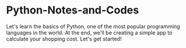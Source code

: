 # Python-Notes-and-Codes
Let's learn the basics of Python, one of the most popular programming languages in the world. At the end, we'll be creating a simple app to calculate your shopping cost. Let's get started!
